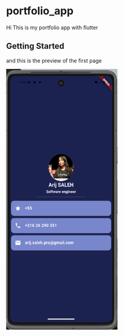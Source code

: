 # portfolio_app

Hi This is my portfolio app with flutter

## Getting Started

and this is the preview of the first page


<img width="300" height="700" alt="portfolio screenshot" src="portfolio.png">